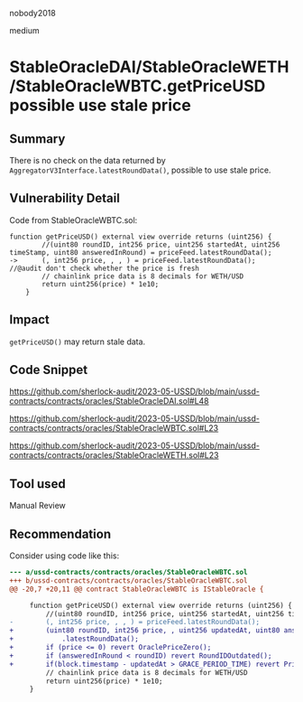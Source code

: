 nobody2018

medium

# StableOracleDAI/StableOracleWETH/StableOracleWBTC.getPriceUSD possible use stale price

## Summary

There is no check on the data returned by `AggregatorV3Interface.latestRoundData()`, possible to use stale price.

## Vulnerability Detail

Code from StableOracleWBTC.sol:

```solidity
function getPriceUSD() external view override returns (uint256) {
        //(uint80 roundID, int256 price, uint256 startedAt, uint256 timeStamp, uint80 answeredInRound) = priceFeed.latestRoundData();
->      (, int256 price, , , ) = priceFeed.latestRoundData();	//@audit don't check whether the price is fresh
        // chainlink price data is 8 decimals for WETH/USD
        return uint256(price) * 1e10;
    }
```

## Impact

`getPriceUSD()` may return stale data.

## Code Snippet

https://github.com/sherlock-audit/2023-05-USSD/blob/main/ussd-contracts/contracts/oracles/StableOracleDAI.sol#L48

https://github.com/sherlock-audit/2023-05-USSD/blob/main/ussd-contracts/contracts/oracles/StableOracleWBTC.sol#L23

https://github.com/sherlock-audit/2023-05-USSD/blob/main/ussd-contracts/contracts/oracles/StableOracleWETH.sol#L23

## Tool used

Manual Review

## Recommendation

Consider using code like this:

```diff
--- a/ussd-contracts/contracts/oracles/StableOracleWBTC.sol
+++ b/ussd-contracts/contracts/oracles/StableOracleWBTC.sol
@@ -20,7 +20,11 @@ contract StableOracleWBTC is IStableOracle {

     function getPriceUSD() external view override returns (uint256) {
         //(uint80 roundID, int256 price, uint256 startedAt, uint256 timeStamp, uint80 answeredInRound) = priceFeed.latestRoundData();
-        (, int256 price, , , ) = priceFeed.latestRoundData();
+        (uint80 roundID, int256 price, , uint256 updatedAt, uint80 answeredInRound) = priceFeed
+            .latestRoundData();
+        if (price <= 0) revert OraclePriceZero();
+        if (answeredInRound < roundID) revert RoundIDOutdated();
+        if(block.timestamp - updatedAt > GRACE_PERIOD_TIME) revert PriceOutdated();
         // chainlink price data is 8 decimals for WETH/USD
         return uint256(price) * 1e10;
     }
```